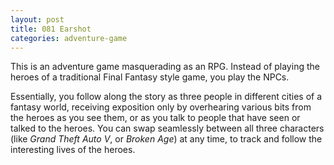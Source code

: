 ```yaml
---
layout: post
title: 081 Earshot
categories: adventure-game
---
```

This is an adventure game masquerading as an RPG.  Instead of playing the heroes of a traditional Final Fantasy style game, you play the NPCs. 

Essentially, you follow along the story as three people in different cities of a fantasy world, receiving exposition only by overhearing various bits from the heroes as you see them, or as you talk to people that have seen or talked to the heroes.  You can swap seamlessly between all three characters (like *Grand Theft Auto V*, or *Broken Age*) at any time, to track and follow the interesting lives of the heroes.